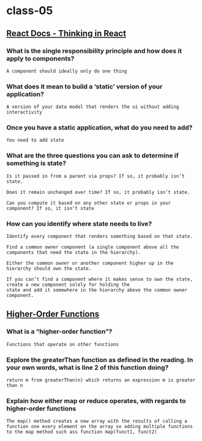 # class-05

## [React Docs - Thinking in React](https://reactjs.org/docs/thinking-in-react.html)

### What is the single responsibility principle and how does it apply to components?

    A component should ideally only do one thing

### What does it mean to build a ‘static’ version of your application?

    A version of your data model that renders the ui without adding interactivity 

### Once you have a static application, what do you need to add?

    You need to add state

### What are the three questions you can ask to determine if something is state?

    Is it passed in from a parent via props? If so, it probably isn’t state.

    Does it remain unchanged over time? If so, it probably isn’t state.

    Can you compute it based on any other state or props in your component? If so, it isn’t state

### How can you identify where state needs to live?

    Identify every component that renders something based on that state.

    Find a common owner component (a single component above all the components that need the state in the hierarchy).
    
    Either the common owner or another component higher up in the hierarchy should own the state.
    
    If you can’t find a component where it makes sense to own the state, create a new component solely for holding the 
    state and add it somewhere in the hierarchy above the common owner component.

## [Higher-Order Functions](https://eloquentjavascript.net/05_higher_order.html#h_xxCc98lOBK)

### What is a “higher-order function”?

    Functions that operate on other functions

### Explore the greaterThan function as defined in the reading. In your own words, what is line 2 of this function doing?

    return m from greaterThan(n) which returns an expression m is greater than n 

### Explain how either map or reduce operates, with regards to higher-order functions

    The map() method creates a new array with the results of calling a function one every element on the array so adding multiple functions to the map method such ass function map(funct1, funct2)
